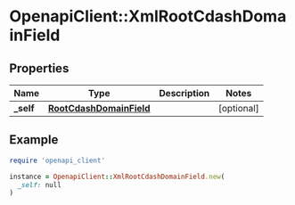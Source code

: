 # OpenapiClient::XmlRootCdashDomainField

## Properties

| Name | Type | Description | Notes |
| ---- | ---- | ----------- | ----- |
| **_self** | [**RootCdashDomainField**](RootCdashDomainField.md) |  | [optional] |

## Example

```ruby
require 'openapi_client'

instance = OpenapiClient::XmlRootCdashDomainField.new(
  _self: null
)
```

